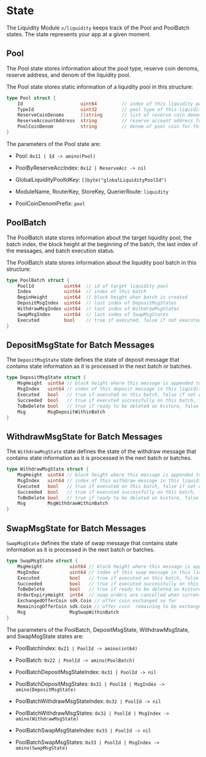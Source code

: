 <!-- order: 2 -->

 # State

The Liquidity Module `x/liquidity` keeps track of the Pool and PoolBatch states. The state represents your app at a given moment.

## Pool

The Pool state stores information about the pool type, reserve coin denoms, reserve address, and denom of the liquidity pool.

The Pool state stores static information of a liquidity pool in this structure:

```go
type Pool struct {
    Id                     uint64         // index of this liquidity pool
    TypeId                 uint32         // pool type of this liquidity pool
    ReserveCoinDenoms      []string       // list of reserve coin denoms for this liquidity pool
    ReserveAccountAddress  string         // reserve account address for this liquidity pool to store reserve coins
    PoolCoinDenom          string         // denom of pool coin for this liquidity pool
}
```

The parameters of the Pool state are:

- Pool: `0x11 | Id -> amino(Pool)`

- PoolByReserveAccIndex: `0x12 | ReserveAcc -> nil`

- GlobalLiquidityPoolIdKey: `[]byte("globalLiquidityPoolId")`

- ModuleName, RouterKey, StoreKey, QuerierRoute: `liquidity`

- PoolCoinDenomPrefix: `pool`

## PoolBatch

The PoolBatch state stores information about the target liquidity pool, the batch index, the block height at the beginning of the batch, the last index of the messages, and batch execution status.

The PoolBatch state stores information about the liquidity pool batch in this structure:

```go
type PoolBatch struct {
    PoolId           uint64  // id of target liquidity pool
    Index            uint64  // index of this batch
    BeginHeight      uint64  // block height when batch is created
    DepositMsgIndex  uint64  // last index of DepositMsgStates
    WithdrawMsgIndex uint64  // last index of WithdrawMsgStates
    SwapMsgIndex     uint64  // last index of SwapMsgStates
    Executed         bool    // true if executed, false if not executed
}
```

## DepositMsgState for Batch Messages

The `DepositMsgState` state defines the state of deposit message that contains state information as it is processed in the next batch or batches.

```go
type DepositMsgState struct {
    MsgHeight  uint64 // block height where this message is appended to the batch
    MsgIndex   uint64 // index of this deposit message in this liquidity pool
    Executed   bool   // true if executed on this batch, false if not executed
    Succeeded  bool   // true if executed successfully on this batch, false if failed
    ToBeDelete bool   // true if ready to be deleted on kvstore, false if not ready to be deleted
    Msg        MsgDepositWithinBatch
}
```

## WithdrawMsgState for Batch Messages

The `WithdrawMsgState` state defines the state of the withdraw message that contains state information as it is processed in the next batch or batches.

```go
type WithdrawMsgState struct {
    MsgHeight  uint64 // block height where this message is appended to the batch
    MsgIndex   uint64 // index of this withdraw message in this liquidity pool
    Executed   bool   // true if executed on this batch, false if not executed
    Succeeded  bool   // true if executed successfully on this batch, false if failed
    ToBeDelete bool   // true if ready to be deleted on kvstore, false if not ready to be deleted
    Msg        MsgWithdrawWithinBatch
}
```

## SwapMsgState for Batch Messages

`SwapMsgState` defines the state of swap message that contains state information as it is processed in the next batch or batches.

```go
type SwapMsgState struct {
    MsgHeight          uint64 // block height where this message is appended to the batch
    MsgIndex           uint64 // index of this swap message in this liquidity pool
    Executed           bool   // true if executed on this batch, false if not executed
    Succeeded          bool   // true if executed successfully on this batch, false if failed
    ToBeDelete         bool   // true if ready to be deleted on kvstore, false if not ready to be deleted
    OrderExpiryHeight  int64  // swap orders are cancelled when current height is equal to or greater than ExpiryHeight
    ExchangedOfferCoin sdk.Coin // offer coin exchanged so far
    RemainingOfferCoin sdk.Coin // offer coin  remaining to be exchanged
    Msg                MsgSwapWithinBatch
}
```

The parameters of the PoolBatch, DepositMsgState, WithdrawMsgState, and SwapMsgState states are:

- PoolBatchIndex: `0x21 | PoolId -> amino(int64)`

- PoolBatch: `0x22 | PoolId -> amino(PoolBatch)`

- PoolBatchDepositMsgStateIndex: `0x31 | PoolId -> nil`

- PoolBatchDepositMsgStates: `0x31 | PoolId | MsgIndex -> amino(DepositMsgState)`

- PoolBatchWithdrawMsgStateIndex: `0x32 | PoolId -> nil`

- PoolBatchWithdrawMsgStates: `0x32 | PoolId | MsgIndex -> amino(WithdrawMsgState)`

- PoolBatchSwapMsgStateIndex: `0x33 | PoolId -> nil`

- PoolBatchSwapMsgStates: `0x33 | PoolId | MsgIndex -> amino(SwapMsgState)`
